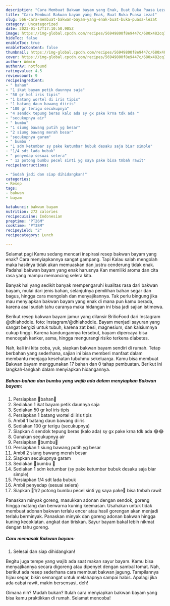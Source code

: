 ```yaml
---
description: "Cara Membuat Bakwan bayam yang Enak, Buat Buka Puasa Lezat"
title: "Cara Membuat Bakwan bayam yang Enak, Buat Buka Puasa Lezat"
slug: 566-cara-membuat-bakwan-bayam-yang-enak-buat-buka-puasa-lezat
category: Uncategorized
date: 2023-01-17T17:10:50.905Z
image: https://img-global.cpcdn.com/recipes/56949800f8e9447c/680x482cq70/bakwan-bayam-foto-resep-utama.jpg
hideToc: false
enableToc: true
enableTocContent: false
thumbnail: https://img-global.cpcdn.com/recipes/56949800f8e9447c/680x482cq70/bakwan-bayam-foto-resep-utama.jpg
cover: https://img-global.cpcdn.com/recipes/56949800f8e9447c/680x482cq70/bakwan-bayam-foto-resep-utama.jpg
author: Admin
authorAv: notfound
ratingvalue: 4.5
reviewcount: 9
recipeingredient:
- " bahan"
- "1 ikat bayam petik daunnya saja"
- "50 gr kol iris tipis"
- "1 batang wortel di iris tipis"
- "1 batang daun bawang diiris"
- "100 gr terigu secukupnya"
- "4 sendok tepung beras kalo ada sy gx pake krna tdk ada "
- "secukupnya air"
- " bumbu"
- "1 siung bawang putih yg besar"
- "2 siung bawang merah besar"
- "secukupnya garam"
- " bumbu "
- "1 sdm ketumbar sy pake ketumbar bubuk desaku saja biar simple"
- "1/4 sdt lada bubuk"
- " penyedap sesuai selera"
- " 12 potong bumbu pecel sinti yg saya pake bisa tmbah rawit"
recipeinstructions:

- "Sudah jadi dan siap dihidangkan!"
categories:
- Resep
tags:
- bakwan
- bayam

katakunci: bakwan bayam 
nutrition: 272 calories
recipecuisine: Indonesian
preptime: "PT26M"
cooktime: "PT38M"
recipeyield: "2"
recipecategory: Lunch

---
```



Selamat pagi Kamu sedang mencari inspirasi resep bakwan bayam yang enak? Cara menyiapkannya sangat gampang. Tapi Kalau salah mengolah maka hasilnya tidak akan memuaskan dan justru cenderung tidak enak. Padahal bakwan bayam yang enak harusnya Kan memiliki aroma dan cita rasa yang mampu memancing selera kita.


Banyak hal yang sedikit banyak mempengaruhi kualitas rasa dari bakwan bayam, mulai dari jenis bahan, selanjutnya pemilihan bahan segar dan bagus, hingga cara mengolah dan menyajikannya. Tak perlu bingung jika mau menyiapkan bakwan bayam yang enak di mana pun kamu berada, karena asal sudah tahu caranya maka hidangan ini bisa jadi sajian istimewa.

Berikut resep bakwan bayam jamur yang dilansir BrilioFood dari Instagram @dhiahoddie. foto: Instagram/@dhiahoddie. Bayam menjadi sayuran yang sangat bergizi untuk tubuh, karena zat besi, magnesium, dan kalsiumnya cukup tinggi. Karena kandungannya tersebut, bayam dipercaya bisa mencegah kanker, asma, hingga mengurangi risiko terkena diabetes.


Nah, kali ini kita coba, yuk, siapkan bakwan bayam sendiri di rumah. Tetap berbahan yang sederhana, sajian ini bisa memberi manfaat dalam membantu menjaga kesehatan tubuhmu sekeluarga. Kamu bisa membuat Bakwan bayam menggunakan 17 bahan dan 0 tahap pembuatan. Berikut ini langkah-langkah dalam menyiapkan hidangannya.

<!--inarticleads1-->

##### Bahan-bahan dan bumbu yang wajib ada dalam menyiapkan Bakwan bayam:

1. Persiapkan  🌿bahan🌿
1. Sediakan 1 ikat bayam petik daunnya saja
1. Sediakan 50 gr kol iris tipis
1. Persiapkan 1 batang wortel di iris tipis
1. Ambil 1 batang daun bawang diiris
1. Sediakan 100 gr terigu (secukupnya)
1. Siapkan 4 sendok tepung beras (kalo ada) sy gx pake krna tdk ada 😂😂
1. Gunakan secukupnya air
1. Persiapkan  🌿bumbu🌿
1. Persiapkan 1 siung bawang putih yg besar
1. Ambil 2 siung bawang merah besar
1. Siapkan secukupnya garam
1. Sediakan  🌿bumbu 🌿
1. Sediakan 1 sdm ketumbar (sy pake ketumbar bubuk desaku saja biar simple)
1. Persiapkan 1/4 sdt lada bubuk
1. Ambil  penyedap (sesuai selera)
1. Siapkan  🍯1/2 potong bumbu pecel sinti yg saya pake🍯 bisa tmbah rawit


Panaskan minyak goreng, masukkan adonan dengan sendok, goreng hingga matang dan berwarna kuning keemasan. Usahakan untuk tidak membuat adonan bakwan terlalu encer atau hasil gorengan akan menjadi terlalu berminyak. Panaskan minyak dan goreng adonan bakwan hingga kuning kecoklatan. angkat dan tiriskan. Sayur bayam bakal lebih nikmat dengan tahu goreng. 

<!--inarticleads2-->

##### Cara memasak Bakwan bayam:


1. Selesai dan siap dihidangkan!

Begitu juga tempe yang wajib ada saat makan sayur bayam. Kamu bisa menyajikannya secara digoreng atau dipenyet dengan sambal tomat. Nah, berikut ada resep sederhana cara membuat bakwan jagung. Tampilannya hijau segar, bikin semangat untuk melahapnya sampai habis. Apalagi jika ada cabai rawit, makin bersensasi, deh! 

Gimana nih? Mudah bukan? Itulah cara menyiapkan bakwan bayam yang bisa kamu praktikkan di rumah. Selamat mencoba!

